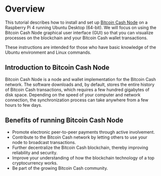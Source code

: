 # Overview

This tutorial describes how to install and set up [Bitcoin Cash Node](https://bitcoincashnode.org/) on a Raspberry Pi 4 running Ubuntu Desktop (64-bit). We will focus on using the Bitcoin Cash Node graphical user interface (GUI) so that you can visualize processes on the blockchain and your Bitcoin Cash wallet transactions.

These instructions are intended for those who have basic knowledge of the Ubuntu environment and Linux commands.

## Introduction to Bitcoin Cash Node

Bitcoin Cash Node is a node and wallet implementation for the Bitcoin Cash network. The software downloads and, by default, stores the entire history of Bitcoin Cash transactions, which requires a few hundred gigabytes of disk space. Depending on the speed of your computer and network connection, the synchronization process can take anywhere from a few hours to few days.

## Benefits of running Bitcoin Cash Node

- Promote electronic peer-to-peer payments through active involvement.
- Contribute to the Bitcoin Cash network by letting others to use your node to broadcast transactions.
- Further decentralize the Bitcoin Cash blockchain, thereby improving reliability and security.
- Improve your understanding of how the blockchain technology of a top cryptocurrency works.
- Be part of the growing Bitcoin Cash community.